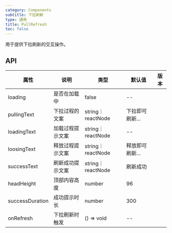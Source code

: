 ```yaml
---
category: Components
subtitle: 下拉刷新
type: 通用
title: PullRefresh
toc: false
---
```


用于提供下拉刷新的交互操作。

## API

| 属性 | 说明 | 类型 | 默认值 | 版本 |
| --- | --- | --- | --- | --- |
|loading|是否在加载中|false|--|
|pullingText|下拉过程的文案| string｜reactNode| 下拉即可刷新...|
|loadingText|加载过程提示文案| string｜reactNode | --|
|loosingText|释放过程提示文案|string｜reactNode| 释放即可刷新...|
|successText|刷新成功提示文案|string｜reactNode|刷新成功|
|headHeight|顶部内容高度|number|96|
|successDuration|成功提示时长|number|300|
|onRefresh|下拉刷新时触发|() => void|--|